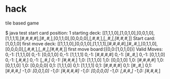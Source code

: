 # hack
tile based game

$ java test
start card position: 1
starting deck: [[1,1,1,0],[1,0,1,0],[0,0,1,0],[1,1,1,1],[#,#,#,#],[#,_,#,_],[0,1,1,0],[0,0,0,0],[_,#,#,_],[_,_,#,_],[#,#,#,_]]
Start card: [1,0,1,0]
first move deck: [[1,1,1,0],[0,0,1,0],[1,1,1,1],[#,#,#,#],[#,_,#,_],[0,1,1,0],[0,0,0,0],[_,#,#,_],[_,_,#,_],[#,#,#,_]]
first move board:[{0,0:[1,0,1,0]}]
Valid Moves:
0,-1: [1,1,1,0]
0,-1: [0,0,1,0]
0,-1: [1,1,1,1]
0,-1: [#,#,#,#]
0,-1: [#,_,#,_]
0,-1: [0,1,1,0]
0,-1: [_,#,#,_]
0,-1: [_,_,#,_]
0,-1: [#,#,#,_]
1,0: [1,1,1,0]
1,0: [0,0,1,0]
1,0: [#,#,#,#]
1,0: [0,1,1,0]
1,0: [0,0,0,0]
0,1: [1,1,1,0]
0,1: [1,1,1,1]
0,1: [#,#,#,#]
0,1: [#,_,#,_]
0,1: [#,#,#,_]
-1,0: [0,0,1,0]
-1,0: [#,#,#,#]
-1,0: [0,0,0,0]
-1,0: [_,#,#,_]
-1,0: [#,#,#,_]
